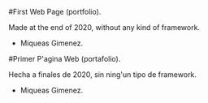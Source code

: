 #First Web Page (portfolio).

Made at the end of 2020, without any kind of framework.

- Miqueas Gimenez.




#Primer P'agina Web (portafolio).

Hecha a finales de 2020, sin ning'un tipo de framework.

- Miqueas Gimenez.
